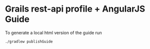 # Grails rest-api profile + AngularJS Guide

To generate a local html version of the guide run

````
./gradlew publishGuide
````
